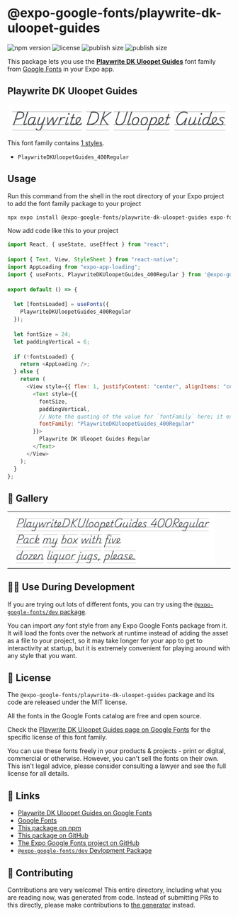 # @expo-google-fonts/playwrite-dk-uloopet-guides

![npm version](https://flat.badgen.net/npm/v/@expo-google-fonts/playwrite-dk-uloopet-guides)
![license](https://flat.badgen.net/github/license/expo/google-fonts)
![publish size](https://flat.badgen.net/packagephobia/install/@expo-google-fonts/playwrite-dk-uloopet-guides)
![publish size](https://flat.badgen.net/packagephobia/publish/@expo-google-fonts/playwrite-dk-uloopet-guides)

This package lets you use the [**Playwrite DK Uloopet Guides**](https://fonts.google.com/specimen/Playwrite+DK+Uloopet+Guides) font family from [Google Fonts](https://fonts.google.com/) in your Expo app.

## Playwrite DK Uloopet Guides

![Playwrite DK Uloopet Guides](./font-family.png)

This font family contains [1 styles](#-gallery).

- `PlaywriteDKUloopetGuides_400Regular`

## Usage

Run this command from the shell in the root directory of your Expo project to add the font family package to your project

```sh
npx expo install @expo-google-fonts/playwrite-dk-uloopet-guides expo-font expo-app-loading
```

Now add code like this to your project

```js
import React, { useState, useEffect } from "react";

import { Text, View, StyleSheet } from "react-native";
import AppLoading from "expo-app-loading";
import { useFonts, PlaywriteDKUloopetGuides_400Regular } from '@expo-google-fonts/playwrite-dk-uloopet-guides';

export default () => {

  let [fontsLoaded] = useFonts({
    PlaywriteDKUloopetGuides_400Regular
  });

  let fontSize = 24;
  let paddingVertical = 6;

  if (!fontsLoaded) {
    return <AppLoading />;
  } else {
    return (
      <View style={{ flex: 1, justifyContent: "center", alignItems: "center" }}>
        <Text style={{
          fontSize,
          paddingVertical,
          // Note the quoting of the value for `fontFamily` here; it expects a string!
          fontFamily: "PlaywriteDKUloopetGuides_400Regular"
        }}>
          Playwrite DK Uloopet Guides Regular
        </Text>
      </View>
    );
  }
};
```

## 🔡 Gallery


||||
|-|-|-|
|![PlaywriteDKUloopetGuides_400Regular](./PlaywriteDKUloopetGuides_400Regular.ttf.png)||||


## 👩‍💻 Use During Development

If you are trying out lots of different fonts, you can try using the [`@expo-google-fonts/dev` package](https://github.com/expo/google-fonts/tree/master/font-packages/dev#readme).

You can import _any_ font style from any Expo Google Fonts package from it. It will load the fonts over the network at runtime instead of adding the asset as a file to your project, so it may take longer for your app to get to interactivity at startup, but it is extremely convenient for playing around with any style that you want.


## 📖 License

The `@expo-google-fonts/playwrite-dk-uloopet-guides` package and its code are released under the MIT license.

All the fonts in the Google Fonts catalog are free and open source.

Check the [Playwrite DK Uloopet Guides page on Google Fonts](https://fonts.google.com/specimen/Playwrite+DK+Uloopet+Guides) for the specific license of this font family.

You can use these fonts freely in your products & projects - print or digital, commercial or otherwise. However, you can't sell the fonts on their own. This isn't legal advice, please consider consulting a lawyer and see the full license for all details.

## 🔗 Links

- [Playwrite DK Uloopet Guides on Google Fonts](https://fonts.google.com/specimen/Playwrite+DK+Uloopet+Guides)
- [Google Fonts](https://fonts.google.com/)
- [This package on npm](https://www.npmjs.com/package/@expo-google-fonts/playwrite-dk-uloopet-guides)
- [This package on GitHub](https://github.com/expo/google-fonts/tree/master/font-packages/playwrite-dk-uloopet-guides)
- [The Expo Google Fonts project on GitHub](https://github.com/expo/google-fonts)
- [`@expo-google-fonts/dev` Devlopment Package](https://github.com/expo/google-fonts/tree/master/font-packages/dev)

## 🤝 Contributing

Contributions are very welcome! This entire directory, including what you are reading now, was generated from code. Instead of submitting PRs to this directly, please make contributions to [the generator](https://github.com/expo/google-fonts/tree/master/packages/generator) instead.
